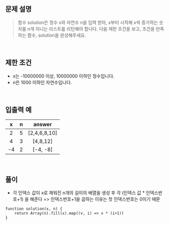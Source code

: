 ## 문제 설명

> 함수 solution은 정수 x와 자연수 n을 입력 받아, x부터 시작해 x씩 증가하는 숫자를 n개 지니는 리스트를 리턴해야 합니다. 다음 제한 조건을 보고, 조건을 만족하는 함수, solution을 완성해주세요.

<br>

## 제한 조건

- x는 -10000000 이상, 10000000 이하인 정수입니다.
- n은 1000 이하인 자연수입니다.

<br>

## 입출력 예

|x	|n	|answer|
|:-:|:-:|:------:|
|2	|5	|[2,4,6,8,10]|
|4	|3	|[4,8,12]|
|-4	|2	|[-4, -8]|

<br>

## 풀이

- 각 인덱스 값이 x로 채워진 n개의 길이의 배열을 생성 후 각 (인덱스 값 * 인덱스번호+1) 을 해준다 => 인덱스번호+1을 곱하는 이유는 첫 인덱스번호는 0이기 때문

```
function solution(x, n) {
    return Array(n).fill(x).map((v, i) => v * (i+1))
}
```